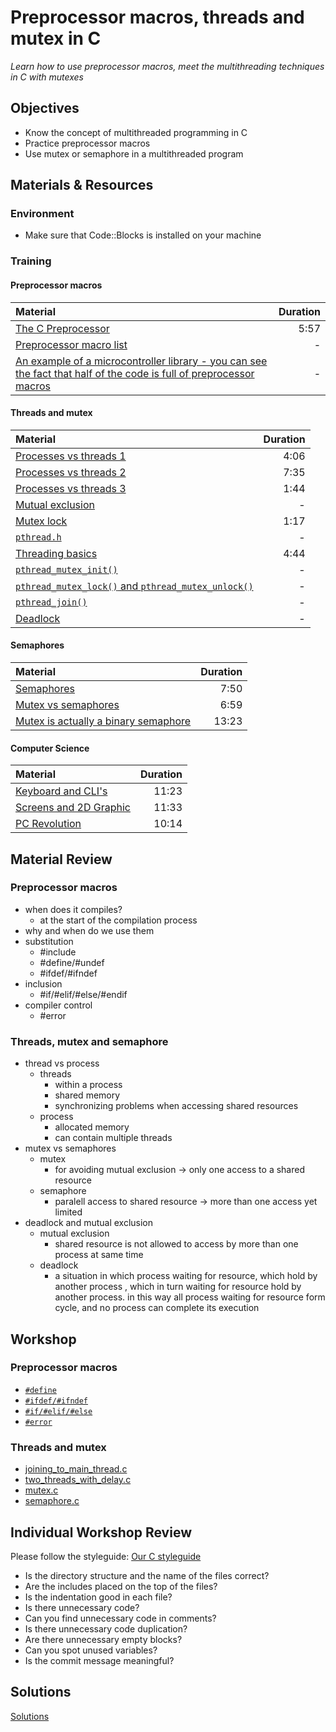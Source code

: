 # Preprocessor macros, threads and mutex in C
*Learn how to use preprocessor macros, meet the multithreading techniques in C with mutexes*

## Objectives
- Know the concept of multithreaded programming in C
- Practice preprocessor macros
- Use mutex or semaphore in a multithreaded program

## Materials & Resources
### Environment
  - Make sure that Code::Blocks is installed on your machine

### Training

#### Preprocessor macros
| Material | Duration |
|:---------|-----:|
| [The C Preprocessor](https://www.youtube.com/watch?v=pP4laGRP-c0) | 5:57 |
| [Preprocessor macro list](http://www.w3schools.in/c-tutorial/preprocessors/) | - |
| [An example of a microcontroller library - you can see the fact that half of the code is full of preprocessor macros](https://github.com/mkschreder/avr-ultimate-driver-pack/blob/master/uart.c) | - |


#### Threads and mutex
| Material | Duration |
|:---------|-----:|
| [Processes vs threads 1](https://www.youtube.com/watch?v=oIN488Ldg9k) | 4:06 |
| [Processes vs threads 2](https://www.youtube.com/watch?v=h_HwkHobfs0) | 7:35 |
| [Processes vs threads 3](https://www.youtube.com/watch?v=Dhf-DYO1K78) | 1:44 |
| [Mutual exclusion](https://en.wikipedia.org/wiki/Mutual_exclusion) | - |
| [Mutex lock](https://www.youtube.com/watch?v=9lAuS6jsDgE) | 1:17 |
| [```pthread.h```](http://pubs.opengroup.org/onlinepubs/7908799/xsh/pthread.h.html) | - |
| [Threading basics](https://www.youtube.com/watch?v=nVESQQg-Oiw) | 4:44 |
| [```pthread_mutex_init()```]() | - |
| [```pthread_mutex_lock()``` and ```pthread_mutex_unlock()```](https://www.cs.nmsu.edu/~jcook/Tools/pthreads/library.html) | - |
| [```pthread_join()```](https://vcansimplify.wordpress.com/2013/03/08/pthread-tutorial-simplified/) | - |
| [Deadlock](http://www.codingtree.com/c/c-pthreads-deadlocks.html) | - |


#### Semaphores

| Material | Duration |
|:---------|-----:|
| [Semaphores](https://www.youtube.com/watch?v=KZU4ANBoLTY&list=PLrWfHqCHBgVJ4jPMXnv2tbB6zg5uegbc3&index=4) | 7:50 |
| [Mutex vs semaphores](https://www.youtube.com/watch?v=DvF3AsTglUU) | 6:59 |
| [Mutex is actually a binary semaphore](https://www.youtube.com/watch?v=TYnNKdf7cZM) | 13:23 |

#### Computer Science

| Material | Duration |
|:---------|-----:|
| [Keyboard and CLI's](https://www.youtube.com/watch?v=4RPtJ9UyHS0&list=PL8dPuuaLjXtNlUrzyH5r6jN9ulIgZBpdo&index=23) | 11:23 |
| [Screens and 2D Graphic](https://www.youtube.com/watch?v=7Jr0SFMQ4Rs&list=PL8dPuuaLjXtNlUrzyH5r6jN9ulIgZBpdo&index=24) | 11:33 |
| [PC Revolution](https://www.youtube.com/watch?v=M5BZou6C01w&list=PL8dPuuaLjXtNlUrzyH5r6jN9ulIgZBpdo&index=26) | 10:14 |


## Material Review

### Preprocessor macros
- when does it compiles?
    - at the start of the compilation process
- why and when do we use them
- substitution
    - #include
    - #define/#undef
    - #ifdef/#ifndef
- inclusion
    - #if/#elif/#else/#endif
- compiler control
    - #error

### Threads, mutex and semaphore

- thread vs process
	- threads
		- within a process
		- shared memory
		- synchronizing problems when accessing shared resources
	- process
		- allocated memory
		- can contain multiple threads
- mutex vs semaphores
	- mutex
		- for avoiding mutual exclusion -> only one access to a shared resource
	- semaphore
		- paralell access to shared resource -> more than one access yet limited
- deadlock and mutual exclusion
	- mutual exclusion
		- shared resource is not allowed to access by more than one process at same time
	- deadlock
		- a situation in which process waiting for resource, which hold by another process , which in turn waiting for resource hold 		by another process. in this way all process waiting for resource form cycle, and no process can complete its execution



## Workshop
### Preprocessor macros
- [`#define`](Workshop/1_define.c)
- [`#ifdef/#ifndef`](Workshop/2_ifnded_ifdef.c)
- [`#if/#elif/#else`](Workshop/3_if_elif_else.c)
- [`#error`](Workshop/Macros/4_error.c)

### Threads and mutex
- [joining_to_main_thread.c](Workshop/joining_to_main_thread.c)
- [two_threads_with_delay.c](Workshop/two_threads_with_delay.c)
- [mutex.c](Workshop/mutex.c)
- [semaphore.c](Workshop/semaphore.c)


## Individual Workshop Review
Please follow the styleguide: [Our C styleguide](https://github.com/greenfox-academy/teaching-materials/blob/master/styleguide/c.md)

 - Is the directory structure and the name of the files correct?
 - Are the includes placed on the top of the files?
 - Is the indentation good in each file?
 - Is there unnecessary code?
 - Can you find unnecessary code in comments?
 - Is there unnecessary code duplication?
 - Are there unnecessary empty blocks?
 - Can you spot unused variables?
 - Is the commit message meaningful?

## Solutions
[Solutions](https://github.com/greenfox-academy/teaching-materials/tree/master/workshop-hardware/solutions/solutions/macros-thread-mutex)